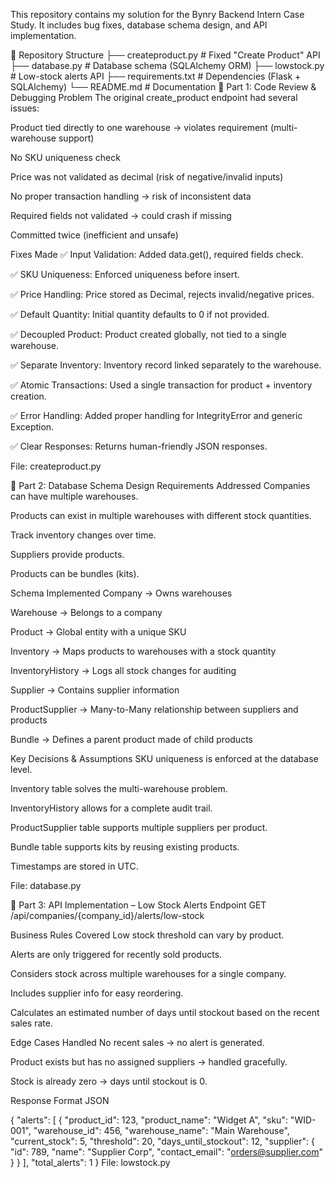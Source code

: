 This repository contains my solution for the Bynry Backend Intern Case Study. It includes bug fixes, database schema design, and API implementation.

📂 Repository Structure
├── createproduct.py   # Fixed "Create Product" API
├── database.py        # Database schema (SQLAlchemy ORM)
├── lowstock.py        # Low-stock alerts API
├── requirements.txt   # Dependencies (Flask + SQLAlchemy)
└── README.md          # Documentation
🔹 Part 1: Code Review & Debugging
Problem
The original create_product endpoint had several issues:

Product tied directly to one warehouse → violates requirement (multi-warehouse support)

No SKU uniqueness check

Price was not validated as decimal (risk of negative/invalid inputs)

No proper transaction handling → risk of inconsistent data

Required fields not validated → could crash if missing

Committed twice (inefficient and unsafe)

Fixes Made
✅ Input Validation: Added data.get(), required fields check.

✅ SKU Uniqueness: Enforced uniqueness before insert.

✅ Price Handling: Price stored as Decimal, rejects invalid/negative prices.

✅ Default Quantity: Initial quantity defaults to 0 if not provided.

✅ Decoupled Product: Product created globally, not tied to a single warehouse.

✅ Separate Inventory: Inventory record linked separately to the warehouse.

✅ Atomic Transactions: Used a single transaction for product + inventory creation.

✅ Error Handling: Added proper handling for IntegrityError and generic Exception.

✅ Clear Responses: Returns human-friendly JSON responses.

File: createproduct.py

🔹 Part 2: Database Schema Design
Requirements Addressed
Companies can have multiple warehouses.

Products can exist in multiple warehouses with different stock quantities.

Track inventory changes over time.

Suppliers provide products.

Products can be bundles (kits).

Schema Implemented
Company → Owns warehouses

Warehouse → Belongs to a company

Product → Global entity with a unique SKU

Inventory → Maps products to warehouses with a stock quantity

InventoryHistory → Logs all stock changes for auditing

Supplier → Contains supplier information

ProductSupplier → Many-to-Many relationship between suppliers and products

Bundle → Defines a parent product made of child products

Key Decisions & Assumptions
SKU uniqueness is enforced at the database level.

Inventory table solves the multi-warehouse problem.

InventoryHistory allows for a complete audit trail.

ProductSupplier table supports multiple suppliers per product.

Bundle table supports kits by reusing existing products.

Timestamps are stored in UTC.

File: database.py

🔹 Part 3: API Implementation – Low Stock Alerts
Endpoint
GET /api/companies/{company_id}/alerts/low-stock

Business Rules Covered
Low stock threshold can vary by product.

Alerts are only triggered for recently sold products.

Considers stock across multiple warehouses for a single company.

Includes supplier info for easy reordering.

Calculates an estimated number of days until stockout based on the recent sales rate.

Edge Cases Handled
No recent sales → no alert is generated.

Product exists but has no assigned suppliers → handled gracefully.

Stock is already zero → days until stockout is 0.

Response Format
JSON

{
  "alerts": [
    {
      "product_id": 123,
      "product_name": "Widget A",
      "sku": "WID-001",
      "warehouse_id": 456,
      "warehouse_name": "Main Warehouse",
      "current_stock": 5,
      "threshold": 20,
      "days_until_stockout": 12,
      "supplier": {
        "id": 789,
        "name": "Supplier Corp",
        "contact_email": "orders@supplier.com"
      }
    }
  ],
  "total_alerts": 1
}
File: lowstock.py

